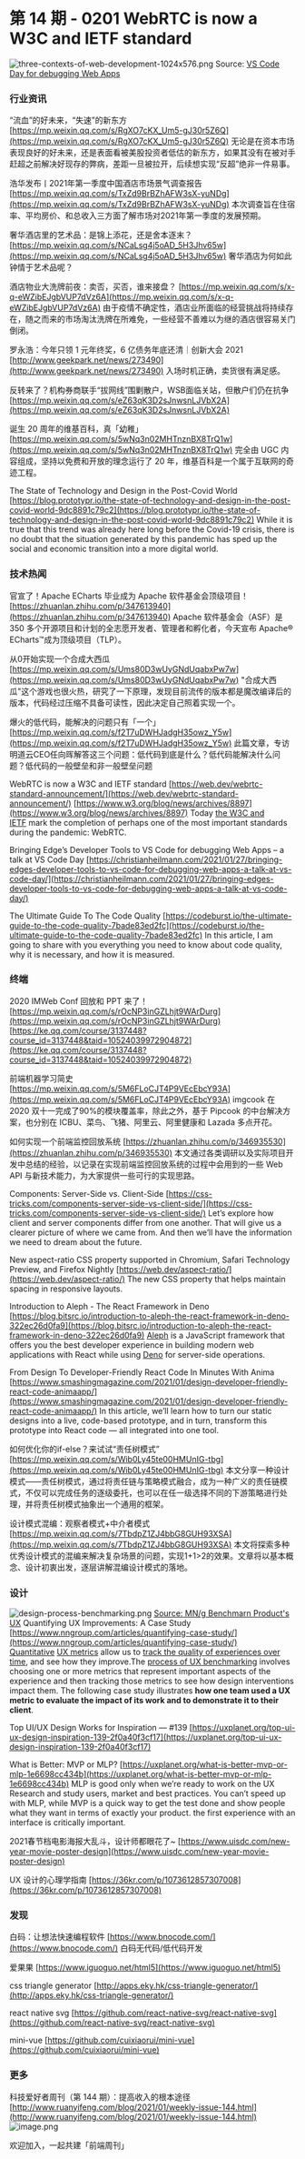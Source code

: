 # 第 14 期 - 0201 WebRTC is now a W3C and IETF standard
![three-contexts-of-web-development-1024x576.png](https://cdn.nlark.com/yuque/0/2021/png/85771/1612106131180-b384df82-56c1-4085-9398-4a1fda45a3f6.png#align=left&display=inline&height=288&margin=%5Bobject%20Object%5D&name=three-contexts-of-web-development-1024x576.png&originHeight=576&originWidth=1024&size=88084&status=done&style=none&width=512)
Source: [VS Code Day for debugging Web Apps](https://christianheilmann.com/2021/01/27/bringing-edges-developer-tools-to-vs-code-for-debugging-web-apps-a-talk-at-vs-code-day/)
### 行业资讯
“流血”的好未来，“失速”的新东方
[https://mp.weixin.qq.com/s/RgXO7cKX_Um5-gJ30r5Z6Q](https://mp.weixin.qq.com/s/RgXO7cKX_Um5-gJ30r5Z6Q)
无论是在资本市场表现良好的好未来，还是表面看被美股投资者低估的新东方，如果其没有在被对手赶超之前解决好现存的弊病，差距一旦被拉开，后续想实现“反超”绝非一件易事。

浩华发布丨2021年第一季度中国酒店市场景气调查报告
[https://mp.weixin.qq.com/s/TxZd9BrBZhAFW3sX-yuNDg](https://mp.weixin.qq.com/s/TxZd9BrBZhAFW3sX-yuNDg)
本次调查旨在住宿率、平均房价、和总收入三方面了解市场对2021年第一季度的发展预期。

奢华酒店里的艺术品：是锦上添花，还是舍本逐末？
[https://mp.weixin.qq.com/s/NCaLsg4j5oAD_5H3Jhv65w](https://mp.weixin.qq.com/s/NCaLsg4j5oAD_5H3Jhv65w)
奢华酒店为何如此钟情于艺术品呢？

酒店物业大洗牌前夜：卖否，买否，谁来接盘？
[https://mp.weixin.qq.com/s/x-q-eWZibEJgbVUP7dVz6A](https://mp.weixin.qq.com/s/x-q-eWZibEJgbVUP7dVz6A)
由于疫情不确定性，酒店业所面临的经营挑战将持续存在，随之而来的市场淘汰洗牌在所难免，一些经营不善难以为继的酒店很容易关门倒闭。

罗永浩：今年只领 1 元年终奖，6 亿债务年底还清｜创新大会 2021
[http://www.geekpark.net/news/273490](http://www.geekpark.net/news/273490)
入场时机正确，卖货很有满足感。

反转来了？机构券商联手“拔网线”围剿散户，WSB面临关站，但散户们仍在抗争
[https://mp.weixin.qq.com/s/eZ63qK3D2sJnwsnLJVbX2A](https://mp.weixin.qq.com/s/eZ63qK3D2sJnwsnLJVbX2A)

诞生 20 周年的维基百科，真「幼稚」
[https://mp.weixin.qq.com/s/5wNq3n02MHTnznBX8TrQ1w](https://mp.weixin.qq.com/s/5wNq3n02MHTnznBX8TrQ1w)
完全由 UGC 内容组成，坚持以免费和开放的理念运行了 20 年，维基百科是一个属于互联网的奇迹工程。

The State of Technology and Design in the Post-Covid World
[https://blog.prototypr.io/the-state-of-technology-and-design-in-the-post-covid-world-9dc8891c79c2](https://blog.prototypr.io/the-state-of-technology-and-design-in-the-post-covid-world-9dc8891c79c2)
While it is true that this trend was already here long before the Covid-19 crisis, there is no doubt that the situation generated by this pandemic has sped up the social and economic transition into a more digital world.

### 技术热闻
官宣了！Apache ECharts 毕业成为 Apache 软件基金会顶级项目！
[https://zhuanlan.zhihu.com/p/347613940](https://zhuanlan.zhihu.com/p/347613940)
Apache 软件基金会（ASF）是 350 多个开源项目和计划的全志愿开发者、管理者和孵化者，今天宣布 Apache® ECharts™成为顶级项目（TLP）。

从0开始实现一个合成大西瓜
[https://mp.weixin.qq.com/s/Ums80D3wUyGNdUqabxPw7w](https://mp.weixin.qq.com/s/Ums80D3wUyGNdUqabxPw7w)
"合成大西瓜"这个游戏也很火热，研究了一下原理，发现目前流传的版本都是魔改编译后的版本，代码经过压缩不具备可读性，因此决定自己照着实现一个。

爆火的低代码，能解决的问题只有「一个」
[https://mp.weixin.qq.com/s/f2T7uDWHJadgH35owz_Y5w](https://mp.weixin.qq.com/s/f2T7uDWHJadgH35owz_Y5w)
此篇文章，专访明道云CEO任向晖解答这三个问题：低代码到底是什么？低代码能解决什么问题？低代码的一般壁垒和非一般壁垒问题

WebRTC is now a W3C and IETF standard
[https://web.dev/webrtc-standard-announcement/](https://web.dev/webrtc-standard-announcement/)
[https://www.w3.org/blog/news/archives/8897](https://www.w3.org/blog/news/archives/8897)
Today [the W3C and IETF](https://www.w3.org/2021/01/pressrelease-webrtc-rec.html.en) mark the completion of perhaps one of the most important standards during the pandemic: WebRTC.

Bringing Edge’s Developer Tools to VS Code for debugging Web Apps – a talk at VS Code Day
[https://christianheilmann.com/2021/01/27/bringing-edges-developer-tools-to-vs-code-for-debugging-web-apps-a-talk-at-vs-code-day/](https://christianheilmann.com/2021/01/27/bringing-edges-developer-tools-to-vs-code-for-debugging-web-apps-a-talk-at-vs-code-day/)

The Ultimate Guide To The Code Quality
[https://codeburst.io/the-ultimate-guide-to-the-code-quality-7bade83ed2fc](https://codeburst.io/the-ultimate-guide-to-the-code-quality-7bade83ed2fc)
In this article, I am going to share with you everything you need to know about code quality, why it is necessary, and how it is measured.

### 终端
2020 IMWeb Conf 回放和 PPT 来了！
[https://mp.weixin.qq.com/s/rOcNP3inGZLhjt9WArDurg](https://mp.weixin.qq.com/s/rOcNP3inGZLhjt9WArDurg)
[https://ke.qq.com/course/3137448?course_id=3137448&taid=10524039972904872](https://ke.qq.com/course/3137448?course_id=3137448&taid=10524039972904872)

前端机器学习简史
[https://mp.weixin.qq.com/s/5M6FLoCJT4P9VEcEbcY93A](https://mp.weixin.qq.com/s/5M6FLoCJT4P9VEcEbcY93A)
imgcook 在 2020 双十一完成了90%的模块覆盖率，除此之外，基于 Pipcook 的中台解决方案，也分别在 ICBU、菜鸟、飞猪、阿里云、阿里健康和 Lazada 多点开花。

如何实现一个前端监控回放系统
[https://zhuanlan.zhihu.com/p/346935530](https://zhuanlan.zhihu.com/p/346935530)
本文通过各类调研以及实际项目开发中总结的经验，以记录在实现前端监控回放系统的过程中会用到的一些 Web API 与新技术能力，为大家提供一些可行的实现思路。

Components: Server-Side vs. Client-Side
[https://css-tricks.com/components-server-side-vs-client-side/](https://css-tricks.com/components-server-side-vs-client-side/)
Let’s explore how client and server components differ from one another. That will give us a clearer picture of where we came from. And then we’ll have the information we need to dream about the future.

New aspect-ratio CSS property supported in Chromium, Safari Technology Preview, and Firefox Nightly
[https://web.dev/aspect-ratio/](https://web.dev/aspect-ratio/)
The new CSS property that helps maintain spacing in responsive layouts.

Introduction to Aleph - The React Framework in Deno
[https://blog.bitsrc.io/introduction-to-aleph-the-react-framework-in-deno-322ec26d0fa9](https://blog.bitsrc.io/introduction-to-aleph-the-react-framework-in-deno-322ec26d0fa9)
[Aleph](https://alephjs.org/) is a JavaScript framework that offers you the best developer experience in building modern web applications with React while using [Deno](https://blog.bitsrc.io/what-is-deno-and-will-it-replace-nodejs-a13aa1734a74) for server-side operations.

From Design To Developer-Friendly React Code In Minutes With Anima
[https://www.smashingmagazine.com/2021/01/design-developer-friendly-react-code-animaapp/](https://www.smashingmagazine.com/2021/01/design-developer-friendly-react-code-animaapp/)
In this article, we’ll learn how to turn our static designs into a live, code-based prototype, and in turn, transform this prototype into React code — all integrated into one tool.

如何优化你的if-else？来试试“责任树模式”
[https://mp.weixin.qq.com/s/Wib0Ly45te00HMUnIG-tbg](https://mp.weixin.qq.com/s/Wib0Ly45te00HMUnIG-tbg)
本文分享一种设计模式——责任树模式，通过将责任链与策略模式融合，成为一种广义的责任链模式，不仅可以完成任务的逐级委托，也可以在任一级选择不同的下游策略进行处理，并将责任树模式抽象出一个通用的框架。

设计模式混编：观察者模式+中介者模式
[https://mp.weixin.qq.com/s/7TbdpZ1ZJ4bbG8GUH93XSA](https://mp.weixin.qq.com/s/7TbdpZ1ZJ4bbG8GUH93XSA)
本文将探索多种优秀设计模式的混编来解决复杂场景的问题，实现1+1>2的效果。文章将以基本概念、设计初衷出发，逐层讲解混编设计模式的落地。

### 设计
![design-process-benchmarking.png](https://cdn.nlark.com/yuque/0/2021/png/85771/1612134190854-b7dc0508-ff99-410a-a314-473ae5e53aaf.png#align=left&display=inline&height=215&margin=%5Bobject%20Object%5D&name=design-process-benchmarking.png&originHeight=1234&originWidth=2074&size=114556&status=done&style=none&width=361)
[Source: MN/g Benchmarn Product's UX](https://www.nngroup.com/articles/product-ux-benchmarks/)
Quantifying UX Improvements: A Case Study
[https://www.nngroup.com/articles/quantifying-case-study/](https://www.nngroup.com/articles/quantifying-case-study/)
[Quantitative](https://www.nngroup.com/articles/quantitative-user-research-methods/) [UX metrics](https://www.nngroup.com/reports/ux-metrics-roi/) allow us to [track the quality of experiences over time](https://www.nngroup.com/articles/benchmarking-ux/), and see how they improve.The [process of UX benchmarking](https://www.nngroup.com/articles/product-ux-benchmarks/) involves choosing one or more metrics that represent important aspects of the experience and then tracking those metrics to see how design interventions impact them.
The following case study illustrates **how one team used a UX metric to evaluate the impact of its work and to demonstrate it to their client**.

Top UI/UX Design Works for Inspiration — #139
[https://uxplanet.org/top-ui-ux-design-inspiration-139-2f0a40f3cf17](https://uxplanet.org/top-ui-ux-design-inspiration-139-2f0a40f3cf17)

What is Better: MVP or MLP?
[https://uxplanet.org/what-is-better-mvp-or-mlp-1e6698cc434b](https://uxplanet.org/what-is-better-mvp-or-mlp-1e6698cc434b)
MLP is good only when we’re ready to work on the UX Research and study users, market and best practices. You can’t speed up with MLP, while MVP is a quick way to get the test done and show people what they want in terms of exactly your product. the first experience with an interface is critically important.

2021春节档电影海报大乱斗，设计师都眼花了~
[https://www.uisdc.com/new-year-movie-poster-design](https://www.uisdc.com/new-year-movie-poster-design)

UX 设计的心理学指南
[https://36kr.com/p/1073612857307008](https://36kr.com/p/1073612857307008)

### 发现
白码：让想法快速编程软件
[https://www.bnocode.com/](https://www.bnocode.com/)
白码无代码/低代码开发

爱果果
[https://www.iguoguo.net/html5](https://www.iguoguo.net/html5)

css triangle generator
[http://apps.eky.hk/css-triangle-generator/](http://apps.eky.hk/css-triangle-generator/)

react native svg
[https://github.com/react-native-svg/react-native-svg](https://github.com/react-native-svg/react-native-svg)

mini-vue
[https://github.com/cuixiaorui/mini-vue](https://github.com/cuixiaorui/mini-vue)

### 更多

科技爱好者周刊（第 144 期）：提高收入的根本途径
[http://www.ruanyifeng.com/blog/2021/01/weekly-issue-144.html](http://www.ruanyifeng.com/blog/2021/01/weekly-issue-144.html)
![image.png](https://cdn.nlark.com/yuque/0/2020/png/85771/1605930034828-7fc81343-651f-4a15-8465-eebe5a23cf61.png#align=left&display=inline&height=31&margin=%5Bobject%20Object%5D&name=image.png&originHeight=90&originWidth=2186&size=14325&status=done&style=none&width=746)



欢迎加入，一起共建「前端周刊」
